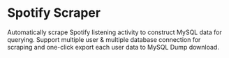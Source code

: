 # Spotify Scraper

Automatically scrape Spotify listening activity to construct MySQL data for querying. Support multiple user & multiple database connection for scraping and one-click export each user data to MySQL Dump download.
